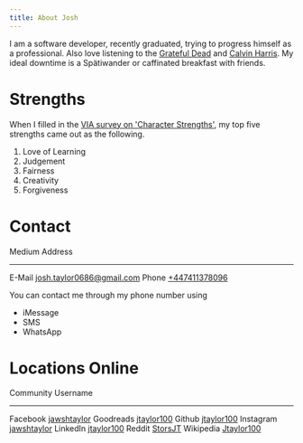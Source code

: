 ```yaml
---
title: About Josh
---
```


I am a software developer, recently graduated, trying to progress himself as a
professional. Also love listening to the [Grateful Dead][] and [Calvin Harris][]. My
ideal downtime is a Spätiwander or caffinated breakfast with friends.

# Strengths

When I filled in the [VIA survey on 'Character Strengths'][Via], my top five strengths
came out as the following.

1. Love of Learning
2. Judgement
3. Fairness
4. Creativity 
5. Forgiveness

# Contact

Medium  Address
------  -------------------------------------------------------------
E-Mail  [josh.taylor0686@gmail.com](mailto:josh.taylor0686@gmail.com)
Phone   [+447411378096](tel:+447411378096)

You can contact me through my phone number using

- iMessage
- SMS
- WhatsApp

# Locations Online

Community   Username
----------  -------------------------------------------------------------
Facebook    [jawshtaylor](https://www.facebook.com/jawshtaylor)
Goodreads   [jtaylor100](https://www.goodreads.com/jtaylor100)
Github      [jtaylor100](https://github.com/jtaylor100)
Instagram   [jawshtaylor](https://www.instagram.com/jawshtaylor)
LinkedIn    [jtaylor100](https://www.linkedin.com/in/jtaylor100)
Reddit      [StorsJT](https://www.reddit.com/user/StorsJT)
Wikipedia   [Jtaylor100](https://en.wikipedia.org/wiki/User:Jtaylor100)

[Via]: http://www.viacharacter.org/www
[Grateful Dead]: http://www.dead.net/home
[Calvin Harris]: http://calvinharris.com
